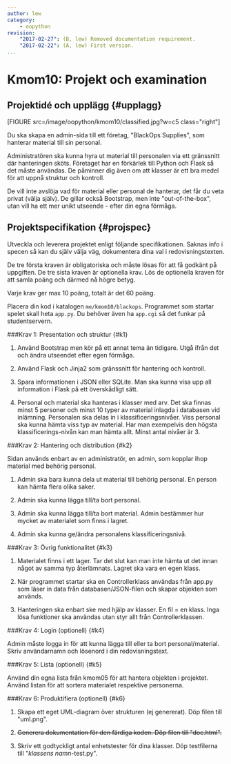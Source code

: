 ```yaml
---
author: lew
category:
    - oopython
revision:
    "2017-02-27": (B, lew) Removed documentation requirement.
    "2017-02-22": (A, lew) First version.
...
```

Kmom10: Projekt och examination
====================================



Projektidé och upplägg {#upplagg}
--------------------------------------------------------------------

[FIGURE src=/image/oopython/kmom10/classified.jpg?w=c5 class="right"]

Du ska skapa en admin-sida till ett företag, "BlackOps Supplies", som hanterar material till sin personal.  

Administratören ska kunna hyra ut material till personalen via ett gränssnitt där hanteringen sköts. Företaget har en förkärlek till Python och Flask så det måste användas. De påminner dig även om att klasser är ett bra medel för att uppnå struktur och kontroll.  

De vill inte avslöja vad för material eller personal de hanterar, det får du veta privat (välja själv). De gillar också Bootstrap, men inte "out-of-the-box", utan vill ha ett mer unikt utseende - efter din egna förmåga.



Projektspecifikation {#projspec}
--------------------------------------------------------------------

Utveckla och leverera projektet enligt följande specifikationen. Saknas info i specen så kan du själv välja väg, dokumentera dina val i redovisningstexten.

De tre första kraven är obligatoriska och måste lösas för att få godkänt på uppgiften. De tre sista kraven är optionella krav. Lös de optionella kraven för att samla poäng och därmed nå högre betyg.

Varje krav ger max 10 poäng, totalt är det 60 poäng.

Placera din kod i katalogen `me/kmom10/blackops`. Programmet som startar spelet skall heta `app.py`. Du behöver även ha `app.cgi` så det funkar på studentservern. 

###Krav 1: Presentation och struktur {#k1}

1. Använd Bootstrap men kör på ett annat tema än tidigare. Utgå ifrån det och ändra utseendet efter egen förmåga.  

2. Använd Flask och Jinja2 som gränssnitt för hantering och kontroll.  

3. Spara informationen i JSON eller SQLite. Man ska kunna visa upp all information i Flask på ett överskådligt sätt.  

4. Personal och material ska hanteras i klasser med arv. Det ska finnas minst 5 personer och minst 10 typer av material inlagda i databasen vid inlämning. Personalen ska delas in i klassificeringsnivåer. Viss personal ska kunna hämta viss typ av material. Har man exempelvis den högsta klassificerings-nivån kan man hämta allt. Minst antal nivåer är 3.



###Krav 2: Hantering och distribution {#k2}

Sidan används enbart av en administratör, en admin, som kopplar ihop material med behörig personal.  

1. Admin ska bara kunna dela ut material till behörig personal. En person kan hämta flera olika saker.  

2. Admin ska kunna lägga till/ta bort personal.  

3. Admin ska kunna lägga till/ta bort material. Admin bestämmer hur mycket av materialet som finns i lagret.  

4. Admin ska kunna ge/ändra personalens klassificeringsnivå.  



###Krav 3: Övrig funktionalitet {#k3}  

1. Materialet finns i ett lager. Tar det slut kan man inte hämta ut det innan något av samma typ återlämnats. Lagret ska vara en egen klass.  

2. När programmet startar ska en Controllerklass användas från app.py som läser in data från databasen/JSON-filen och skapar objekten som används.  

3. Hanteringen ska enbart ske med hjälp av klasser. En fil = en klass. Inga lösa funktioner ska användas utan styr allt från Controllerklassen.  



###Krav 4: Login (optionell) {#k4}

Admin måste logga in för att kunna lägga till eller ta bort personal/material.  
Skriv användarnamn och lösenord i din redovisningstext.



###Krav 5: Lista (optionell) {#k5}

Använd din egna lista från kmom05 för att hantera objekten i projektet. Använd listan för att sortera materialet respektive personerna.



###Krav 6: Produktifiera (optionell) {#k6}  

1. Skapa ett eget UML-diagram över strukturen (ej genererat). Döp filen till "uml.png".  

2. <strike>Generera dokumentation för den färdiga koden. Döp filen till "doc.html".</strike>  

3. Skriv ett godtyckligt antal enhetstester för dina klasser. Döp testfilerna till "_klassens namn_-test.py".
